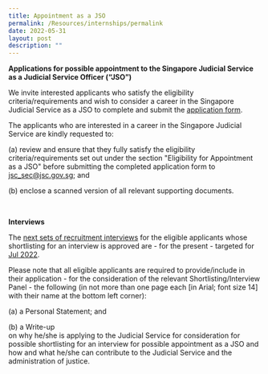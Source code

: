 ```yaml
---
title: Appointment as a JSO
permalink: /Resources/internships/permalink
date: 2022-05-31
layout: post
description: ""
---
```


**Applications for possible appointment to the Singapore Judicial Service as a Judicial Service Officer (“JSO”)**
         
We invite interested applicants who satisfy the eligibility criteria/requirements and wish to consider a career in the Singapore Judicial Service as a JSO to complete and submit the [application form](https://go.gov.sg/judicalserviceofficerapplicationform).

The applicants who are interested in a career in the Singapore Judicial Service are kindly requested to:

(a) review and ensure that they fully satisfy the eligibility criteria/requirements set out under the section "Eligibility for Appointment as a JSO" before submitting the completed application form to jsc_sec@jsc.gov.sg; and 

(b) enclose a scanned version of all relevant supporting documents. 

<br>

**Interviews**

The <u>next sets of recruitment interviews</u> for the eligible applicants whose shortlisting for an interview is approved are - for the present - targeted for <u>Jul 2022</u>.

Please note that all eligible applicants are required to provide/include in their application - for the consideration of the relevant Shortlisting/Interview Panel - the following (in not more than one page each [in Arial; font size 14] with their name at the bottom left corner):
<p>(a) a Personal Statement; and
	
(b) a Write-up <br>
on why he/she is applying to the Judicial Service for consideration for possible shortlisting for an interview for possible appointment as a JSO and how and what he/she can contribute to the Judicial Service and the administration of justice.